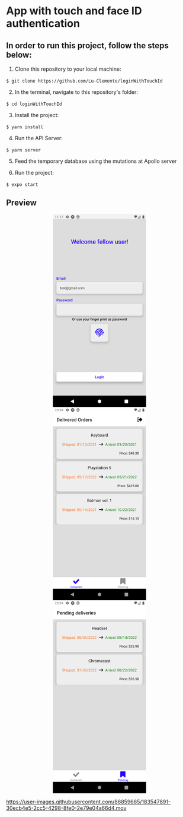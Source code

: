 # App with touch and face ID authentication

## In order to run this project, follow the steps below:

1. Clone this repository to your local machine:

`$ git clone https://github.com/Lu-Clemente/loginWithTouchId`

2. In the terminal, navigate to this repository's folder:

`$ cd loginWithTouchId`

3. Install the project:

`$ yarn install`

4. Run the API Server:

`$ yarn server`

5. Feed the temporary database using the mutations at Apollo server

6. Run the project:

`$ expo start`

## Preview

<p align="center">
 <img align="center" height="520px" src="https://github.com/Lu-Clemente/loginWithTouchId/blob/main/src/assets/images/loginScreen.png">
 <img align="center" height="520px" src="https://github.com/Lu-Clemente/loginWithTouchId/blob/main/src/assets/images/tabOne.png">
 <img align="center" height="520px" src="https://github.com/Lu-Clemente/loginWithTouchId/blob/main/src/assets/images/tabTwo.png">
</p>

https://user-images.githubusercontent.com/86859665/183547891-30ecb4e5-2cc5-4298-8fe0-2e79e04a66d4.mov
